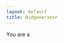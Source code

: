 ```yaml
---
layout: default
title: Bidgenerator
---
```

You are a <script>document.write(['dog', 'horse', 'cat'][Math.floor(Math.random() * 3)] + ['-faced', '-mouthed', '-eyed'][Math.floor(Math.random() * 3)] + ' ' + ['pony', 'horse', 'dog', 'cat', 'ferret'][Math.floor(Math.random() * 5)] + ' ' + ['soldier', 'wizard', 'thief'][Math.floor(Math.random() * 3)]) + '.'
</script>
